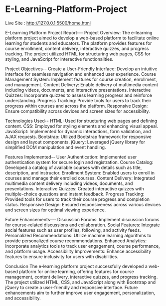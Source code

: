 # E-Learning-Platform-Project
Live Site : http://127.0.0.1:5500/home.html

E-Learning Platform Project Report---
Project Overview:
The e-learning platform project aimed to develop a web-based platform to facilitate online learning for students and educators. The platform provides features for course enrollment, content delivery, interactive quizzes, and progress tracking. The project utilized HTML for structuring web pages, CSS for styling, and JavaScript for interactive functionalities.

Project Objectives--
Create a User-Friendly Interface: Develop an intuitive interface for seamless navigation and enhanced user experience.
Course Management System: Implement features for course creation, enrollment, and management.
Content Delivery: Enable delivery of multimedia content including videos, documents, and interactive presentations.
Interactive Quizzes: Incorporate quizzes to assess learning progress and reinforce understanding.
Progress Tracking: Provide tools for users to track their progress within courses and across the platform.
Responsive Design: Ensure compatibility across devices and screen sizes for accessibility.

Technologies Used--
HTML: Used for structuring web pages and defining content.
CSS: Employed for styling elements and enhancing visual appeal.
JavaScript: Implemented for dynamic interactions, form validation, and AJAX requests.
Bootstrap: Utilized Bootstrap framework for responsive design and layout components.
jQuery: Leveraged jQuery library for simplified DOM manipulation and event handling.

Features Implemented--
User Authentication: Implemented user authentication system for secure login and registration.
Course Catalog: Developed a catalog of available courses with details such as title, description, and instructor.
Enrollment System: Enabled users to enroll in courses and manage their enrolled courses.
Content Delivery: Integrated multimedia content delivery including videos, documents, and presentations.
Interactive Quizzes: Created interactive quizzes with multiple-choice questions and instant feedback.
Progress Tracking: Provided tools for users to track their course progress and completion status.
Responsive Design: Ensured responsiveness across various devices and screen sizes for optimal viewing experience.

Future Enhancements---
Discussion Forums: Implement discussion forums for course-related discussions and collaboration.
Social Features: Integrate social features such as user profiles, following, and activity feeds.
Personalized Recommendations: Utilize machine learning algorithms to provide personalized course recommendations.
Enhanced Analytics: Incorporate analytics tools to track user engagement, course performance, and platform usage.
Accessibility Improvements: Enhance accessibility features to ensure inclusivity for users with disabilities.

Conclusion
The e-learning platform project successfully developed a web-based platform for online learning, offering features for course management, content delivery, interactive quizzes, and progress tracking. The project utilized HTML, CSS, and JavaScript along with Bootstrap and jQuery to create a user-friendly and responsive interface. Future enhancements aim to further improve user engagement, personalization, and accessibility.


